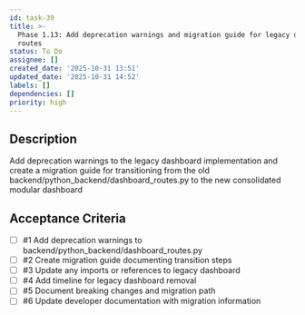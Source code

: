 ```yaml
---
id: task-39
title: >-
  Phase 1.13: Add deprecation warnings and migration guide for legacy dashboard
  routes
status: To Do
assignee: []
created_date: '2025-10-31 13:51'
updated_date: '2025-10-31 14:52'
labels: []
dependencies: []
priority: high
---
```


## Description

<!-- SECTION:DESCRIPTION:BEGIN -->
Add deprecation warnings to the legacy dashboard implementation and create a migration guide for transitioning from the old backend/python_backend/dashboard_routes.py to the new consolidated modular dashboard
<!-- SECTION:DESCRIPTION:END -->

## Acceptance Criteria
<!-- AC:BEGIN -->
- [ ] #1 Add deprecation warnings to backend/python_backend/dashboard_routes.py
- [ ] #2 Create migration guide documenting transition steps
- [ ] #3 Update any imports or references to legacy dashboard
- [ ] #4 Add timeline for legacy dashboard removal
- [ ] #5 Document breaking changes and migration path
- [ ] #6 Update developer documentation with migration information
<!-- AC:END -->
